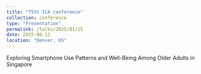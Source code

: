 ```yaml
---
title: "75th ICA conference"
collection: conference
type: "Presentation"
permalink: /talks/2025/01/15
date: 2025-06-12
location: "Denver, US"
---
```


Exploring Smartphone Use Patterns and Well-Being Among Older Adults in Singapore
